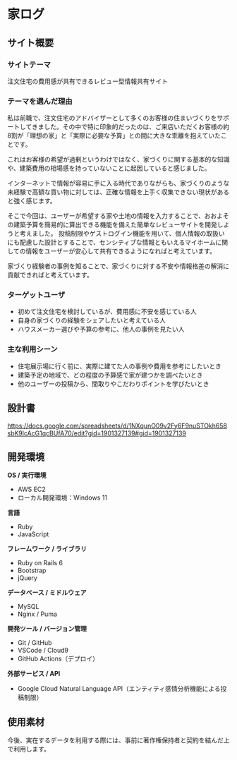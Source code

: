 # 家ログ

## サイト概要

### サイトテーマ  
注文住宅の費用感が共有できるレビュー型情報共有サイト

### テーマを選んだ理由  
私は前職で、注文住宅のアドバイザーとして多くのお客様の住まいづくりをサポートしてきました。その中で特に印象的だったのは、ご来店いただくお客様の約8割が「理想の家」と「実際に必要な予算」との間に大きな乖離を抱えていたことです。

これはお客様の希望が過剰というわけではなく、家づくりに関する基本的な知識や、建築費用の相場感を持っていないことに起因していると感じました。

インターネットで情報が容易に手に入る時代でありながらも、家づくりのような未経験で高額な買い物に対しては、正確な情報を上手く収集できない現状があると強く感じます。

そこで今回は、ユーザーが希望する家や土地の情報を入力することで、おおよその建築予算を簡易的に算出できる機能を備えた簡単なレビューサイトを開発しようと考えました。
投稿制限やゲストログイン機能を用いて、個人情報の取扱いにも配慮した設計とすることで、センシティブな情報ともいえるマイホームに関しての情報をユーザーが安心して共有できるようになればと考えています。

家づくり経験者の事例を知ることで、家づくりに対する不安や情報格差の解消に貢献できればと考えています。

### ターゲットユーザ
- 初めて注文住宅を検討しているが、費用感に不安を感じている人
- 自身の家づくりの経験をシェアしたいと考えている人
- ハウスメーカー選びや予算の参考に、他人の事例を見たい人

### 主な利用シーン
- 住宅展示場に行く前に、実際に建てた人の事例や費用を参考にしたいとき
- 建築予定の地域で、どの程度の予算感で家が建つかを調べたいとき
- 他のユーザーの投稿から、間取りやこだわりポイントを学びたいとき

## 設計書  
https://docs.google.com/spreadsheets/d/1NXqunO09v2Fy6F9nuSTOkh658sbK9lcAcG1qcBUfA70/edit?gid=1901327139#gid=1901327139

## 開発環境

**OS / 実行環境**  
- AWS EC2  
- ローカル開発環境：Windows 11  

**言語**  
- Ruby  
- JavaScript  

**フレームワーク / ライブラリ**  
- Ruby on Rails 6  
- Bootstrap  
- jQuery  

**データベース / ミドルウェア**  
- MySQL  
- Nginx / Puma  

**開発ツール / バージョン管理**  
- Git / GitHub  
- VSCode / Cloud9  
- GitHub Actions（デプロイ）  

**外部サービス / API**  
- Google Cloud Natural Language API（エンティティ感情分析機能による投稿制限）  


## 使用素材  
今後、実在するデータを利用する際には、事前に著作権保持者と契約を結んだ上で利用します。